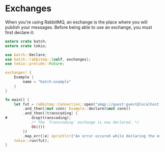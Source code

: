 # Exchanges

When you're using RabbitMQ, an exchange is the place where you will publish your messages. Before being able to use an exchange, you must first declare it:

```rust
extern crate batch;
extern crate tokio;

use batch::Declare;
use batch::rabbitmq::{self, exchanges};
use tokio::prelude::Future;

exchanges! {
    Example {
        name = "batch.example"
    }
}

fn main() {
    let fut = rabbitmq::Connection::open("amqp://guest:guest@localhost:5672/%2f")
        .and_then(|mut conn| Example::declare(&mut conn))
        .and_then(|transcoding| {
#           drop(transcoding);
            /* The `Transcoding` exchange is now declared. */
            Ok(())
        })
        .map_err(|e| eprintln!("An error occured while declaring the exchange: {}", e));
    tokio::run(fut);
}
```
